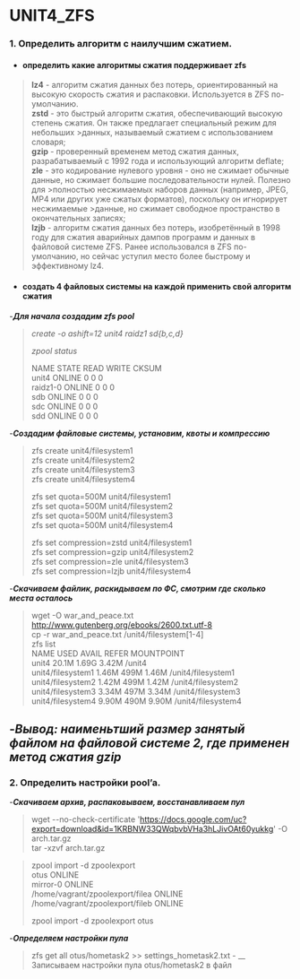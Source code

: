 
# UNIT4_ZFS


### 1. Определить алгоритм с наилучшим сжатием.

-  #### определить какие алгоритмы сжатия поддерживает zfs

> **lz4** - алгоритм сжатия данных без потерь, ориентированный на высокую скорость сжатия и распаковки. Используется в ZFS по-умолчанию.  
> **zstd** - это быстрый алгоритм сжатия, обеспечивающий высокую степень сжатия. Он также предлагает специальный режим для небольших   >данных, называемый сжатием с использованием словаря;  
> **gzip** - проверенный временем метод сжатия данных, разрабатываемый с 1992 года и использующий алгоритм deflate;  
> **zle** - это кодирование нулевого уровня - оно не сжимает обычные данные, но сжимает большие последовательности нулей. Полезно для   >полностью несжимаемых наборов данных (например, JPEG, MP4 или других уже сжатых форматов), поскольку он игнорирует несжимаемые   >данные, но сжимает свободное пространство в окончательных записях;  
> **lzjb** - алгоритм сжатия данных без потерь, изобретённый в 1998 году для сжатия аварийных дампов программ и данных в файловой системе ZFS. Ранее использовался в ZFS по-умолчанию, но сейчас уступил место более быстрому и эффективному lz4.

- #### создать 4 файловых системы на каждой применить свой алгоритм сжатия 

-***Для начала cоздадим zfs pool***  
> 
> *create -o ashift=12 unit4 raidz1 sd{b,c,d}*  
>
> *zpool status*  
>
>  NAME        STATE     READ WRITE CKSUM  
        unit4       ONLINE       0     0     0  
          raidz1-0  ONLINE       0     0     0  
            sdb     ONLINE       0     0     0  
            sdc     ONLINE       0     0     0  
            sdd     ONLINE       0     0     0 
            
-***Создадим файловые системы, установим, квоты и компрессию***  

> zfs create unit4/filesystem1  
> zfs create unit4/filesystem2  
> zfs create unit4/filesystem3  
> zfs create unit4/filesystem4  
>
> zfs set quota=500M unit4/filesystem1  
> zfs set quota=500M unit4/filesystem2  
> zfs set quota=500M unit4/filesystem3  
> zfs set quota=500M unit4/filesystem4
>
> zfs set compression=zstd unit4/filesystem1    
> zfs set compression=gzip unit4/filesystem2  
> zfs set compression=zle unit4/filesystem3   
> zfs set compression=lzjb unit4/filesystem4  

-***Скачиваем файлик, раскидываем по ФС, смотрим где сколько места осталось***  

> wget -O war_and_peace.txt http://www.gutenberg.org/ebooks/2600.txt.utf-8   
> cp -r war_and_peace.txt /unit4/filesystem[1-4]  
> zfs list  
>  NAME                USED  AVAIL     REFER  MOUNTPOINT  
>  unit4              20.1M  1.69G     3.42M  /unit4  
>  unit4/filesystem1  1.46M   499M     1.46M  /unit4/filesystem1  
>  unit4/filesystem2  1.42M   499M     1.42M  /unit4/filesystem2  
>  unit4/filesystem3  3.34M   497M     3.34M  /unit4/filesystem3  
>  unit4/filesystem4  9.90M   490M     9.90M  /unit4/filesystem4  

-***Вывод: наименьтший размер занятый файлом на файловой системе 2, где применен метод сжатия gzip***
---
### 2. Определить настройки pool’a. 

-***Скачиваем архив, распаковываем, восстанавливаем пул***

>  wget --no-check-certificate 'https://docs.google.com/uc?export=download&id=1KRBNW33QWqbvbVHa3hLJivOAt60yukkg' -O arch.tar.gz  
> tar -xzvf arch.tar.gz

>  zpool import -d zpoolexport  
>  otus                                 ONLINE  
>         mirror-0                           ONLINE  
>           /home/vagrant/zpoolexport/filea  ONLINE  
>           /home/vagrant/zpoolexport/fileb  ONLINE
>
>  zpool import -d zpoolexport otus

-***Определяем настройки пула***


>  zfs get all otus/hometask2 >> settings_hometask2.txt - __ Записываем настройки пула otus/hometask2 в файл   








